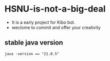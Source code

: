 # HSNU-is-not-a-big-deal
* It is a early project for Kibo bot.
* weclome to commit and offer your creativity

## stable java version

```text
java -version == "21.0.5"
```


